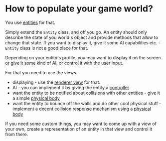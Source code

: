 # How to populate your game world? #

You use [entities](WorldReference#Entities_management.md) for that.

Simply extend the `Entity` class, and off you go.
An entity should only describe the state of you world's object and provide methods that allow to change that state. If you want to display it, give it some AI capabilities etc. - `Entity` class is not a good place for that.

Depending on your entity's profile, you may want to display it on the screen or give it some kind of AI, or control it with the user input.

For that you need to use the views.

  * displaying - use the [renderer view](Renderer2DReference.md) for that.
  * AI - you can implement it by giving the entity a [controller](ControllersViewReference.md)
  * want the entity to be notified about collisions with other entities - give it a simple [physical body](PhysicsViewReference#Physical_Body.md)
  * want the entity to bounce off the walls and do other cool physical stuff - implement a decent collision response mechanism using a [physical body](PhysicsViewReference#Physical_Body.md)

If you need some custom things, you may want to come up with a view of your own, create a representation of an entity in that view and control it from there.